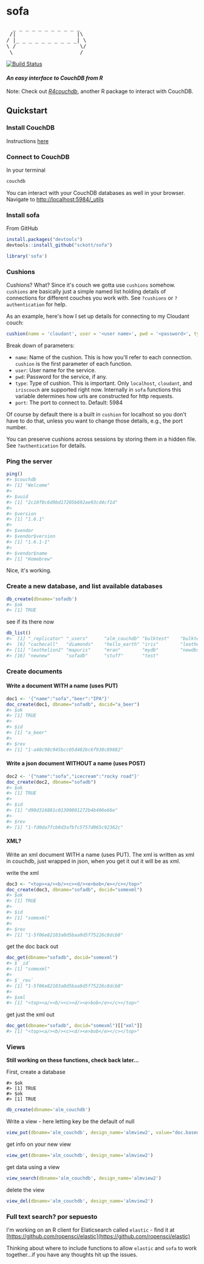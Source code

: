 sofa
=======



<pre>
  _ _ _ _ _ _ _ _ _ _ _ 
 /|                   |\
/ |_ _ _ _ _ _ _ _ _ _| \
\ /                    \/
 \ ___________________ /
</pre>

[![Build Status](https://travis-ci.org/sckott/sofa.png?branch=master)](https://travis-ci.org/sckott/sofa)

#### *An easy interface to CouchDB from R*

Note: Check out [*R4couchdb*](https://github.com/wactbprot/R4CouchDB), another R package to interact with CouchDB. 

## Quickstart

### Install CouchDB

Instructions [here](http://wiki.apache.org/couchdb/Installation)

### Connect to CouchDB

In your terminal 

```sh
couchdb
```

You can interact with your CouchDB databases as well in your browser. Navigate to [http://localhost:5984/_utils](http://localhost:5984/_utils)

### Install sofa

From GitHub


```r
install.packages("devtools")
devtools::install_github("sckott/sofa")
```


```r
library('sofa')
```

### Cushions

Cushions? What? Since it's couch we gotta use `cushions` somehow. `cushions` are basically just a simple named list holding details of connections for different couches you work with. See `?cushions` or `?authentication` for help. 

As an example, here's how I set up details for connecting to my Cloudant couch:


```r
cushion(name = 'cloudant', user = '<user name>', pwd = '<password>', type = "cloudant")
```

Break down of parameters: 

* `name`: Name of the cushion. This is how you'll refer to each connection. `cushion` is the first parameter of each function. 
* `user`: User name for the service.
* `pwd`: Password for the service, if any.
* `type`: Type of cushion. This is important. Only `localhost`, `cloudant`, and `iriscouch` are supported right now. Internally in `sofa` functions this variable determines how urls are constructed for http requests. 
* `port`: The port to connect to. Default: 5984

Of course by default there is a built in `cushion` for localhost so you don't have to do that, unless you want to change those details, e.g., the port number.

You can preserve cushions across sessions by storing them in a hidden file. See `?authentication` for details.

### Ping the server


```r
ping()
#> $couchdb
#> [1] "Welcome"
#> 
#> $uuid
#> [1] "2c10f0c6d9bd17205b692ae93cd4cf1d"
#> 
#> $version
#> [1] "1.6.1"
#> 
#> $vendor
#> $vendor$version
#> [1] "1.6.1-1"
#> 
#> $vendor$name
#> [1] "Homebrew"
```

Nice, it's working.

### Create a new database, and list available databases




```r
db_create(dbname='sofadb')
#> $ok
#> [1] TRUE
```

see if its there now


```r
db_list()
#>  [1] "_replicator" "_users"      "alm_couchdb" "bulktest"    "bulktest2"  
#>  [6] "cachecall"   "diamonds"    "hello_earth" "iris"        "leothelion" 
#> [11] "leothelion2" "mapuris"     "mran"        "mydb"        "newdbs"     
#> [16] "newnew"      "sofadb"      "stuff"       "test"
```

### Create documents

#### Write a document WITH a name (uses PUT)


```r
doc1 <- '{"name":"sofa","beer":"IPA"}'
doc_create(doc1, dbname="sofadb", docid="a_beer")
#> $ok
#> [1] TRUE
#> 
#> $id
#> [1] "a_beer"
#> 
#> $rev
#> [1] "1-a48c98c945bcc05d482bc6f938c89882"
```

#### Write a json document WITHOUT a name (uses POST)


```r
doc2 <- '{"name":"sofa","icecream":"rocky road"}'
doc_create(doc2, dbname="sofadb")
#> $ok
#> [1] TRUE
#> 
#> $id
#> [1] "d90d316881c01300801272b4b406e66e"
#> 
#> $rev
#> [1] "1-fd0da7fcb8d3afbfc5757d065c92362c"
```

#### XML? 

Write an xml document WITH a name (uses PUT). The xml is written as xml in couchdb, just wrapped in json, when you get it out it will be as xml.

write the xml


```r
doc3 <- "<top><a/><b/><c><d/><e>bob</e></c></top>"
doc_create(doc3, dbname="sofadb", docid="somexml")
#> $ok
#> [1] TRUE
#> 
#> $id
#> [1] "somexml"
#> 
#> $rev
#> [1] "1-5f06e82103a0d5baa9d5f75226c8dcb8"
```

get the doc back out


```r
doc_get(dbname="sofadb", docid="somexml")
#> $`_id`
#> [1] "somexml"
#> 
#> $`_rev`
#> [1] "1-5f06e82103a0d5baa9d5f75226c8dcb8"
#> 
#> $xml
#> [1] "<top><a/><b/><c><d/><e>bob</e></c></top>"
```

get just the xml out


```r
doc_get(dbname="sofadb", docid="somexml")[["xml"]]
#> [1] "<top><a/><b/><c><d/><e>bob</e></c></top>"
```

### Views

__Still working on these functions, check back later...__

First, create a database


```
#> $ok
#> [1] TRUE
#> $ok
#> [1] TRUE
```


```r
db_create(dbname='alm_couchdb')
```

Write a view - here letting key be the default of null


```r
view_put(dbname='alm_couchdb', design_name='almview2', value="doc.baseurl")
```

get info on your new view


```r
view_get(dbname='alm_couchdb', design_name='almview2')
```

get data using a view


```r
view_search(dbname='alm_couchdb', design_name='almview2')
```

delete the view


```r
view_del(dbname='alm_couchdb', design_name='almview2')
```

### Full text search? por sepuesto

I'm working on an R client for Elaticsearch called `elastic` - find it at [https://github.com/ropensci/elastic](https://github.com/ropensci/elastic)

Thinking about where to include functions to allow `elastic` and `sofa` to work together...if you have any thoughts hit up the issues. 
